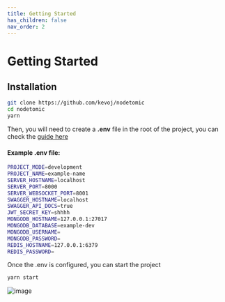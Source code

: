 ```yaml
---
title: Getting Started
has_children: false
nav_order: 2
---
```


# Getting Started

## Installation

```bash
git clone https://github.com/kevoj/nodetomic
cd nodetomic
yarn
```

Then, you will need to create a **.env** file in the root of the project, you can check the [guide here](https://kevoj.github.io/nodetomic/enviroments)

#### Example .env file:

```bash
PROJECT_MODE=development
PROJECT_NAME=example-name
SERVER_HOSTNAME=localhost
SERVER_PORT=8000
SERVER_WEBSOCKET_PORT=8001
SWAGGER_HOSTNAME=localhost
SWAGGER_API_DOCS=true
JWT_SECRET_KEY=shhhh
MONGODB_HOSTNAME=127.0.0.1:27017
MONGODB_DATABASE=example-dev
MONGODB_USERNAME=
MONGODB_PASSWORD=
REDIS_HOSTNAME=127.0.0.1:6379
REDIS_PASSWORD=
```

Once the .env is configured, you can start the project

```bash
yarn start
```

![image](https://user-images.githubusercontent.com/2652129/128098532-5f35b953-8729-49e9-a993-ffc97f1e7a84.png)


